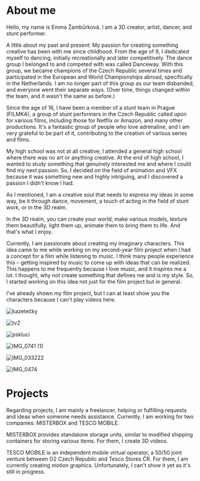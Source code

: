 
# About me 

Hello, my name is Emma Žambůrková. I am a 3D creator, artist, dancer, and stunt performer.

A little about my past and present:
My passion for creating something creative has been with me since childhood. From the age of 9, I dedicated myself to dancing, initially recreationally and later competitively. The dance group I belonged to and competed with was called Danceway. With this group, we became champions of the Czech Republic several times and participated in the European and World Championships abroad, specifically in the Netherlands. I am no longer part of this group as our team disbanded, and everyone went their separate ways. (Over time, things changed within the team, and it wasn't the same as before.)

Since the age of 16, I have been a member of a stunt team in Prague (FILMKA), a group of stunt performers in the Czech Republic called upon for various films, including those for Netflix or Amazon, and many other productions. It's a fantastic group of people who love adrenaline, and I am very grateful to be part of it, contributing to the creation of various series and films.

My high school was not at all creative; I attended a general high school where there was no art or anything creative. At the end of high school, I wanted to study something that genuinely interested me and where I could find my next passion. So, I decided on the field of animation and VFX because it was something new and highly intriguing, and I discovered a passion I didn't know I had.

As I mentioned, I am a creative soul that needs to express my ideas in some way, be it through dance, movement, a touch of acting in the field of stunt work, or in the 3D realm.

In the 3D realm, you can create your world, make various models, texture them beautifully, light them up, animate them to bring them to life. And that's what I enjoy.

Currently, I am passionate about creating my imaginary characters. This idea came to me while working on my second-year film project when I had a concept for a film while listening to music. I think many people experience this – getting inspired by music to come up with ideas that can be realized. This happens to me frequently because I love music, and it inspires me a lot. I thought, why not create something that defines me and is my style. So, I started working on this idea not just for the film project but in general.

I've already shown my film project, but I can at least show you the characters because I can't play videos here.

![kazetečky](https://github.com/Emisova/english-for-designers/assets/149970173/e8d2aad5-9710-4277-ad65-4dd54d4fe4d4)

![tv2](https://github.com/Emisova/english-for-designers/assets/149970173/49a257ee-48f5-45e2-872b-eed718845155)

![pskluci](https://github.com/Emisova/english-for-designers/assets/149970173/bccc930a-9080-4ea9-bfc9-4dba8c36e9a6)

![IMG_0741 (1)](https://github.com/Emisova/english-for-designers/assets/149970173/282c29d3-6726-4954-8d4d-1fa4257877f9)

![IMG_033222](https://github.com/Emisova/english-for-designers/assets/149970173/43b09284-0de1-45f8-91a2-b9ed3a67d308)

![IMG_0474](https://github.com/Emisova/english-for-designers/assets/149970173/c6fe475d-2177-4169-b166-cd1d99fc6106)


# Projects 
Regarding projects, I am mainly a freelancer, helping or fulfilling requests and ideas when someone needs assistance. Currently, I am working for two companies: MISTERBOX and TESCO MOBILE.

MISTERBOX provides standalone storage units, similar to modified shipping containers for storing various items. For them, I create 3D videos.

TESCO MOBILE is an independent mobile virtual operator, a 50/50 joint venture between O2 Czech Republic and Tesco Stores ČR. For them, I am currently creating motion graphics. Unfortunately, I can't show it yet as it's still in progress.


